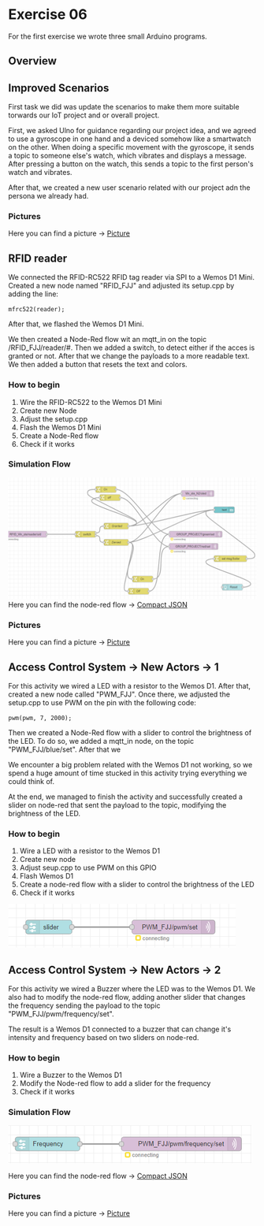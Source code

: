 # Exercise 06
For the first exercise we wrote three small Arduino programs.

## Overview

## Improved Scenarios
First task we did was update the scenarios to make them more suitable torwards our IoT project and or overall project.

First, we asked Ulno for guidance regarding our project idea, and we agreed to
use a gyroscope in one hand and a deviced somehow like a smartwatch on the other. When doing a specific movement with the gyroscope, it sends a topic to someone else's watch, which vibrates and displays a message. After pressing a button on the watch, this sends a topic to the first person's watch and vibrates.

After that, we created a new user scenario related with our project adn the persona we already had. 

### Pictures
Here you can find a picture -> [Picture](/Teamfolder/Group1/pictures/exercise06/Scenario/)

## RFID reader
We connected the RFID-RC522 RFID tag reader via SPI to a Wemos D1 Mini. Created a new node named "RFID_FJJ" and  adjusted its setup.cpp by adding the line:
	
	mfrc522(reader);

After that, we flashed the Wemos D1 Mini.

We then created a Node-Red flow wit an mqtt_in on the topic /RFID_FJJ/reader/#. Then we added a switch, to detect either if the acces is granted or not. After that we change the payloads to a more readable text. We then added a button that resets the text and colors.

### How to begin
1. Wire the RFID-RC522 to the Wemos D1 Mini
2. Create new Node
3. Adjust the setup.cpp
4. Flash the Wemos D1 Mini
5. Create a Node-Red flow
6. Check if it works

### Simulation Flow
![Flow](image.png)
Here you can find the node-red flow -> [Compact JSON](/Teamfolder/Group1/exercises/exercise06/)

### Pictures
Here you can find a picture -> [Picture](/Teamfolder/Group1/pictures/exercise06/)


## Access Control System -> New Actors -> 1
For this activity we wired a LED with a resistor to the Wemos D1. After that, created a new node called "PWM_FJJ". Once there, we adjusted the setup.cpp to use PWM on the pin with the following code:

	pwm(pwm, 7, 2000);

Then we created a Node-Red flow with a slider to control the brightness of the LED. 
To do so, we added a mqtt_in node, on the topic "PWM_FJJ/blue/set". After that we 

We encounter a big problem related with the Wemos D1 not working, so we spend a huge amount of time stucked in this activity trying everything we could think of.

At the end, we managed to finish the activity and successfully created a slider on node-red that sent the payload to the topic, modifying the brightness of the LED.

### How to begin
1. Wire a LED with a resistor to the Wemos D1
2. Create new node
3. Adjust seup.cpp to use PWM on this GPIO
4. Flash Wemos D1
5. Create a node-red flow with a slider to control the brightness of the LED
6. Check if it works

![Flow](image-1.png)

## Access Control System -> New Actors -> 2
For this activity we wired a Buzzer where the LED was to the Wemos D1. We also had to modify the node-red flow, adding another slider that changes the frequency sending the payload to the topic "PWM_FJJ/pwm/frequency/set".

The result is a Wemos D1 connected to a buzzer that can change it's intensity and frequency based on two sliders on node-red.

### How to begin
1. Wire a Buzzer to the Wemos D1
2. Modify the Node-red flow to add a slider for the frequency
2. Check if it works

### Simulation Flow
![Flow](image-2.png)

Here you can find the node-red flow -> [Compact JSON](/Teamfolder/Group1/exercises/exercise06/)

### Pictures
Here you can find a picture -> [Picture](/Teamfolder/Group1/pictures/exercise06/)
